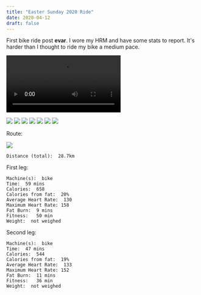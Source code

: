 ```yaml
---
title: "Easter Sunday 2020 Ride"
date: 2020-04-12
draft: false
---
```

First bike ride post **evar**.  I wore my HRM and have some stats to report.  It's harder than I thought to ride my bike a medium pace.

<video controls="controls" src="/what_a_great_day.mp4">
    Your browser does not support the HTML5 Video element.
</video>

![](/IMG_7291.JPG)
![](/IMG_7293.JPG)
![](/IMG_7295.JPG)
![](/IMG_7304.JPG)
![](/IMG_7305.JPG)
![](/IMG_7307.JPG)
![](/IMG_7310.JPG)

Route:

[![](/20200412.jpg)](/20200412.jpg)

```
Distance (total):  28.7km
```

First leg:

```
Machine(s):  bike
Time:  59 mins
Calories:  658
Calories from fat:  20%
Average Heart Rate:  130
Maximum Heart Rate: 158
Fat Burn:  9 mins
Fitness:   50 min
Weight:  not weighed
```
Second leg:

```
Machine(s):  bike
Time:  47 mins
Calories:  544
Calories from fat:  19%
Average Heart Rate:  133
Maximum Heart Rate: 152
Fat Burn:  11 mins
Fitness:   36 min
Weight:  not weighed
```
